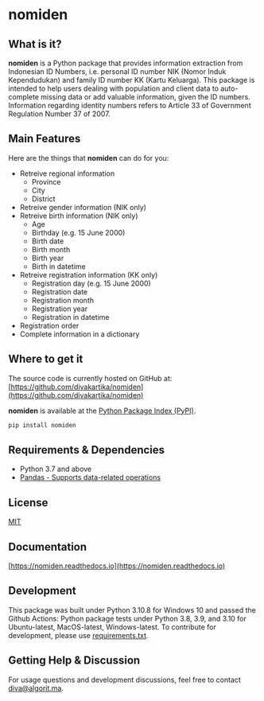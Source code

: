 # nomiden

## What is it?

**nomiden** is a Python package that provides information extraction from Indonesian ID Numbers, i.e. personal ID number NIK (Nomor Induk Kependudukan) and family ID number KK (Kartu Keluarga). This package is intended to help users dealing with population and client data to auto-complete missing data or add valuable information, given the ID numbers. Information regarding identity numbers refers to Article 33 of Government Regulation Number 37 of 2007.

## Main Features
Here are the things that **nomiden** can do for you:

  - Retreive regional information 
    - Province
    - City
    - District
  - Retreive gender information (NIK only)
  - Retreive birth information (NIK only)
    - Age
    - Birthday (e.g. 15 June 2000)
    - Birth date
    - Birth month
    - Birth year
    - Birth in datetime
  - Retreive registration information (KK only)
    - Registration day (e.g. 15 June 2000)
    - Registration date
    - Registration month
    - Registration year
    - Registration in datetime
  - Registration order
  - Complete information in a dictionary

## Where to get it
The source code is currently hosted on GitHub at: [https://github.com/divakartika/nomiden](https://github.com/divakartika/nomiden)

**nomiden** is available at the [Python Package Index (PyPI)](https://pypi.org/project/nomiden/).

```sh
pip install nomiden
```

## Requirements & Dependencies
- Python 3.7 and above
- [Pandas - Supports data-related operations](https://pandas.pydata.org)

## License
[MIT](LICENSE)

## Documentation
[https://nomiden.readthedocs.io](https://nomiden.readthedocs.io)

## Development
This package was built under Python 3.10.8 for Windows 10 and passed the Github Actions: Python package tests under Python 3.8, 3.9, and 3.10 for Ubuntu-latest, MacOS-latest, Windows-latest. To contribute for development, please use [requirements.txt](https://github.com/divakartika/nomiden/blob/main/requirements.txt).

## Getting Help & Discussion

For usage questions and development discussions, feel free to contact diva@algorit.ma.